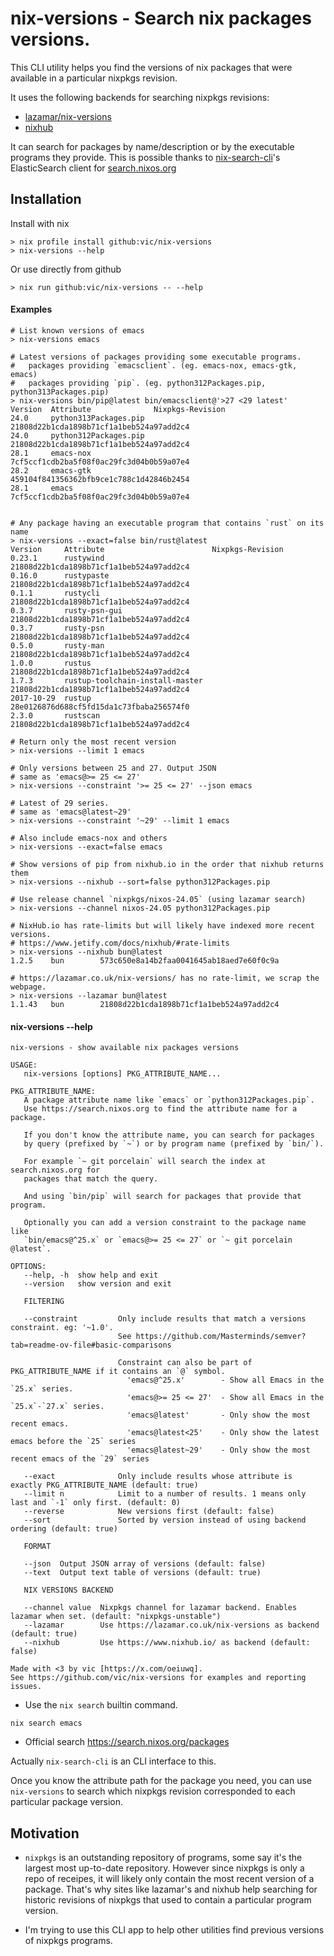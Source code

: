 # nix-versions - Search nix packages versions.

This CLI utility helps you find the versions of nix packages that were available in a particular nixpkgs revision.

It uses the following backends for searching nixpkgs revisions:

- [lazamar/nix-versions](https://lazamar.co.uk/nix-versions/)
- [nixhub](https://nixhub.io)

It can search for packages by name/description or by the executable programs they provide.
This is possible thanks to [nix-search-cli](https://github.com/peterldowns/nix-search-cli)'s ElasticSearch client for [search.nixos.org](https://search.nixos.org)

## Installation

Install with nix

```shell
> nix profile install github:vic/nix-versions
> nix-versions --help
```

Or use directly from github

```shell
> nix run github:vic/nix-versions -- --help
```

#### Examples

```shell
# List known versions of emacs
> nix-versions emacs

# Latest versions of packages providing some executable programs.
#   packages providing `emacsclient`. (eg. emacs-nox, emacs-gtk, emacs)
#   packages providing `pip`. (eg. python312Packages.pip, python313Packages.pip)
> nix-versions bin/pip@latest bin/emacsclient@'>27 <29 latest'
Version  Attribute              Nixpkgs-Revision
24.0     python313Packages.pip  21808d22b1cda1898b71cf1a1beb524a97add2c4
24.0     python312Packages.pip  21808d22b1cda1898b71cf1a1beb524a97add2c4
28.1     emacs-nox              7cf5ccf1cdb2ba5f08f0ac29fc3d04b0b59a07e4
28.2     emacs-gtk              459104f841356362bfb9ce1c788c1d42846b2454
28.1     emacs                  7cf5ccf1cdb2ba5f08f0ac29fc3d04b0b59a07e4


# Any package having an executable program that contains `rust` on its name
> nix-versions --exact=false bin/rust@latest
Version     Attribute                        Nixpkgs-Revision
0.23.1      rustywind                        21808d22b1cda1898b71cf1a1beb524a97add2c4
0.16.0      rustypaste                       21808d22b1cda1898b71cf1a1beb524a97add2c4
0.1.1       rustycli                         21808d22b1cda1898b71cf1a1beb524a97add2c4
0.3.7       rusty-psn-gui                    21808d22b1cda1898b71cf1a1beb524a97add2c4
0.3.7       rusty-psn                        21808d22b1cda1898b71cf1a1beb524a97add2c4
0.5.0       rusty-man                        21808d22b1cda1898b71cf1a1beb524a97add2c4
1.0.0       rustus                           21808d22b1cda1898b71cf1a1beb524a97add2c4
1.7.3       rustup-toolchain-install-master  21808d22b1cda1898b71cf1a1beb524a97add2c4
2017-10-29  rustup                           28e0126876d688cf5fd15da1c73fbaba256574f0
2.3.0       rustscan                         21808d22b1cda1898b71cf1a1beb524a97add2c4

# Return only the most recent version
> nix-versions --limit 1 emacs

# Only versions between 25 and 27. Output JSON
# same as 'emacs@>= 25 <= 27'
> nix-versions --constraint '>= 25 <= 27' --json emacs

# Latest of 29 series.
# same as 'emacs@latest~29'
> nix-versions --constraint '~29' --limit 1 emacs

# Also include emacs-nox and others
> nix-versions --exact=false emacs

# Show versions of pip from nixhub.io in the order that nixhub returns them
> nix-versions --nixhub --sort=false python312Packages.pip

# Use release channel `nixpkgs/nixos-24.05` (using lazamar search)
> nix-versions --channel nixos-24.05 python312Packages.pip

# NixHub.io has rate-limits but will likely have indexed more recent versions.
# https://www.jetify.com/docs/nixhub/#rate-limits
> nix-versions --nixhub bun@latest
1.2.5    bun        573c650e8a14b2faa0041645ab18aed7e60f0c9a

# https://lazamar.co.uk/nix-versions/ has no rate-limit, we scrap the webpage.
> nix-versions --lazamar bun@latest
1.1.43   bun        21808d22b1cda1898b71cf1a1beb524a97add2c4
```

#### nix-versions --help

```
nix-versions - show available nix packages versions

USAGE:
   nix-versions [options] PKG_ATTRIBUTE_NAME...

PKG_ATTRIBUTE_NAME:
   A package attribute name like `emacs` or `python312Packages.pip`.
   Use https://search.nixos.org to find the attribute name for a package.

   If you don't know the attribute name, you can search for packages
   by query (prefixed by `~`) or by program name (prefixed by `bin/`).

   For example `~ git porcelain` will search the index at search.nixos.org for
   packages that match the query.

   And using `bin/pip` will search for packages that provide that program.

   Optionally you can add a version constraint to the package name like
   `bin/emacs@^25.x` or `emacs@>= 25 <= 27` or `~ git porcelain @latest`.

OPTIONS:
   --help, -h  show help and exit
   --version   show version and exit

   FILTERING

   --constraint         Only include results that match a versions constraint. eg: '~1.0'.
                        See https://github.com/Masterminds/semver?tab=readme-ov-file#basic-comparisons

                        Constraint can also be part of PKG_ATTRIBUTE_NAME if it contains an `@` symbol.
                          'emacs@^25.x'        - Show all Emacs in the `25.x` series.
                          'emacs@>= 25 <= 27'  - Show all Emacs in the `25.x`-`27.x` series.
                          'emacs@latest'       - Only show the most recent emacs.
                          'emacs@latest<25'    - Only show the latest emacs before the `25` series
                          'emacs@latest~29'    - Only show the most recent emacs of the `29` series

   --exact              Only include results whose attribute is exactly PKG_ATTRIBUTE_NAME (default: true)
   --limit n            Limit to a number of results. 1 means only last and `-1` only first. (default: 0)
   --reverse            New versions first (default: false)
   --sort               Sorted by version instead of using backend ordering (default: true)

   FORMAT

   --json  Output JSON array of versions (default: false)
   --text  Output text table of versions (default: true)

   NIX VERSIONS BACKEND

   --channel value  Nixpkgs channel for lazamar backend. Enables lazamar when set. (default: "nixpkgs-unstable")
   --lazamar        Use https://lazamar.co.uk/nix-versions as backend (default: true)
   --nixhub         Use https://www.nixhub.io/ as backend (default: false)

Made with <3 by vic [https://x.com/oeiuwq].
See https://github.com/vic/nix-versions for examples and reporting issues.
```

- Use the `nix search` builtin command.

```shell
nix search emacs
```

- Official search https://search.nixos.org/packages

Actually `nix-search-cli` is an CLI interface to this.

Once you know the attribute path for the package you need, you can use `nix-versions` to search which nixpkgs revision corresponded to each particular package version.

## Motivation

- `nixpkgs` is an outstanding repository of programs, some say it's the largest most up-to-date repository. However since nixpkgs is only a repo of receipes, it will likely only contain the most recent version of a package. That's why sites like lazamar's and nixhub help searching for historic revisions of nixpkgs that used to contain a particular program version.

- I'm trying to use this CLI app to help other utilities find previous versions of nixpkgs programs.
